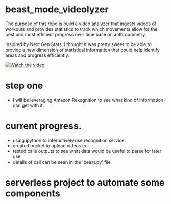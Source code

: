 # beast_mode_videolyzer
The purpose of this repo is build a video analyzer that ingests videos of workouts and provides statistics to track which movements allow for the best and most efficient progress over time base on anthropometry.

Inspired by Next Gen Stats, I thought it was pretty sweet to be able to provide a new dimension of statistical information that could help identify areas and progress efficiently.

[![Watch the video](https://img.youtube.com/vi/RXs6G9YBo3c/maxresdefault.jpg)](https://www.youtube.com/watch?v=RXs6G9YBo3c)

# step one

- I will be leveraging Amazon Rekognition to see what kind of information I can get with it.

# current progress.

- using ipython to interactively use recognition service.
- created bucket to upload videos to.
- tested calls outputs to see what data would be useful to parse for later use.
- details of call can be seen in the 'beast.py' file

# serverless project to automate some components
